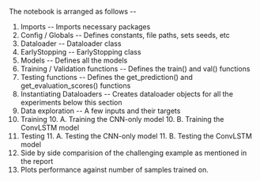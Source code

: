 The notebook is arranged as follows --
1. Imports -- Imports necessary packages
2. Config / Globals -- Defines constants, file paths, sets seeds, etc
3. Dataloader -- Dataloader class
4. EarlyStopping -- EarlyStopping class
5. Models -- Defines all the models
6. Training / Validation functions -- Defines the train() and val() functions
7. Testing functions -- Defines the get_prediction() and get_evaluation_scores() functions
8. Instantiating Dataloaders -- Creates dataloader objects for all the experiments below this section
9. Data exploration -- A few inputs and their targets
10. Training
	10. A. Training the CNN-only model
	10. B. Training the ConvLSTM model
11. Testing
	11. A. Testing the CNN-only model
	11. B. Testing the ConvLSTM model
12. Side by side comparision of the challenging example as mentioned in the report
13. Plots performance against number of samples trained on.
